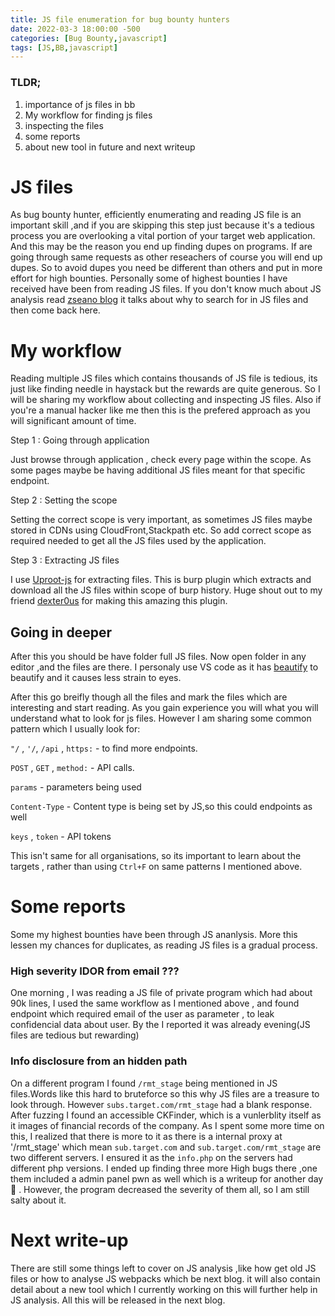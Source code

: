 ```yaml
---
title: JS file enumeration for bug bounty hunters
date: 2022-03-3 18:00:00 -500
categories: [Bug Bounty,javascript]
tags: [JS,BB,javascript]
---
```


### TLDR;

1. importance of js files in bb
2. My workflow for finding js files 
3. inspecting the files
4. some reports
5. about new tool in future and next writeup

# JS files

As bug bounty hunter, efficiently enumerating and reading JS file is an important skill ,and if you are skipping this step just because it's a tedious process you are overlooking a vital portion of your target web application. And this may be the reason you end up finding dupes on programs. If are going through same requests as other reseachers of course you will end up dupes. So to avoid dupes you need be different than others and put in more effort for high bounties. Personally some of highest bounties I have received have been from reading JS files. If you don't know much about JS analysis read [zseano blog](https://www.bugbountyhunter.com/guides/?type=javascript_files) it talks about why to search for in JS files and then come back here.


# My workflow
Reading multiple JS files which contains thousands of JS file is tedious, its just like finding needle in haystack but the rewards are quite generous. So I will be sharing my workflow about collecting and inspecting JS files. Also if you're a manual hacker like me then this is the prefered approach as you will significant amount of time.

Step 1 : Going through application 

Just browse through application , check every page within the scope. As some pages maybe be having additional JS files meant for that specific endpoint.

Step 2 : Setting the scope 

Setting the correct scope is very important, as sometimes JS files maybe stored in CDNs using CloudFront,Stackpath etc. So add correct scope as required needed to get all the JS files used by the application. 

Step 3 : Extracting JS files

I use [Uproot-js](https://github.com/0xDexter0us/uproot-JS) for extracting files. This is burp plugin which extracts and download all the JS files within scope of burp history. Huge shout out to my friend [dexter0us](https://twitter.com/0xDexter0us) for making this amazing this plugin. 

## Going in deeper
After this you should be have folder full JS files. Now open folder in any editor ,and the files are there. I personaly use VS code as it has [beautify](https://marketplace.visualstudio.com/items?itemName=HookyQR.beautify) to beautify and it causes less strain to eyes. 

After this go breifly though all the files and mark the files which are interesting and start reading. As you gain experience you will what you will understand what to look for js files. However I am sharing some common pattern which I usually look for:

`"/` , `'/`, `/api` , `https:` -  to find more endpoints.

`POST` , `GET` , `method:` -  API calls.

`params`  -  parameters being used

`Content-Type`  -  Content type is being set by JS,so this could endpoints as well

`keys` , `token`  -  API tokens

This isn't same for all organisations, so its important to learn about the targets , rather than using `Ctrl+F` on same patterns I mentioned above.


# Some reports
Some my highest bounties have been through JS ananlysis. More this lessen my chances for duplicates, as reading JS files is a gradual process.

### High severity IDOR from email ???
One morning , I was reading a JS file of private program which had about 90k lines, I used the same workflow as I mentioned above , and found endpoint which required email of the user as  parameter , to leak confidencial data about user.
By the I reported it was already evening(JS files are tedious but rewarding)

### Info disclosure from an hidden path
On a different program I found `/rmt_stage` being mentioned in JS files.Words like this hard to bruteforce so this why JS files are a treasure to look through. However `subs.target.com/rmt_stage` had a blank response. After fuzzing I found an accessible CKFinder, which is a vunlerblity itself as it images of financial records of the company. As I spent some more time on this, I realized that there is more to it as there is a internal proxy at '/rmt_stage' which mean `sub.target.com` and `sub.target.com/rmt_stage` are two different servers. I ensured it as the `info.php` on the servers had different php versions. I ended up finding three more High bugs there ,one them included a admin panel pwn as well which is a writeup for another day :eyes: . However, the program decreased the severity of them all, so I am still salty about it. 

# Next write-up
There are still some things left to cover on JS analysis ,like how get old JS files or how to analyse JS webpacks which be next blog. it will also contain detail about a new tool which I currently working on this will further help in JS analysis. All this will be released in the next blog.

